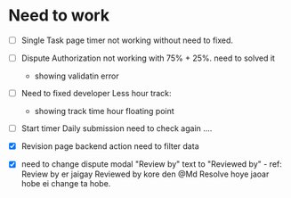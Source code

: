 # Need to work

* [ ] Single Task page timer not working without need to fixed.
* [ ] Dispute Authorization not working with 75% + 25%. need to solved it

  * showing validatin error
* [ ] Need to fixed developer Less hour track:

  * showing track time hour floating point
* [ ] Start timer Daily submission need to check again ....



* [x] Revision page backend action need to filter data


* [x] need to change dispute modal "Review by" text to "Reviewed by"
      - ref: Review by er jaigay Reviewed by kore den @Md  Resolve hoye jaoar hobe ei change ta hobe.
